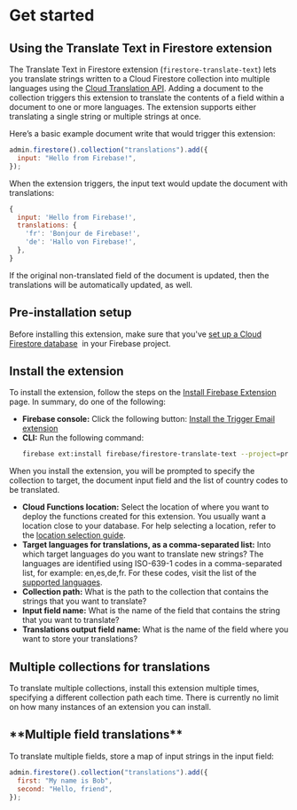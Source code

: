 # Get started

## **Using the Translate Text in Firestore extension**

The Translate Text in Firestore extension (`firestore-translate-text`) lets you translate strings written to a Cloud Firestore collection into multiple languages using the [Cloud Translation API](https://cloud.google.com/translate). Adding a document to the collection triggers this extension to translate the contents of a field within a document to one or more languages. The extension supports either translating a single string or multiple strings at once.

Here’s a basic example document write that would trigger this extension:

```js
admin.firestore().collection("translations").add({
  input: "Hello from Firebase!",
});
```

When the extension triggers, the input text would update the document with translations:

```js
{
  input: 'Hello from Firebase!',
  translations: {
    'fr': 'Bonjour de Firebase!',
    'de': 'Hallo von Firebase!',
  },
}
```

If the original non-translated field of the document is updated, then the translations will be automatically updated, as well.

## **Pre-installation setup**

Before installing this extension, make sure that you've [set up a Cloud Firestore database](https://firebase.google.com/docs/firestore/quickstart)
 in your Firebase project.

## **Install the extension**

To install the extension, follow the steps on the [Install Firebase Extension](https://firebase.google.com/docs/extensions/install-extensions) page. In summary, do one of the following:

- **Firebase console:** Click the following button:
  [Install the Trigger Email extension](https://console.firebase.google.com/project/_/extensions/install?ref=firebase%2Ffirestore-translate-text)
- **CLI:** Run the following command:
  ```bash
  firebase ext:install firebase/firestore-translate-text --project=projectId-or-alias
  ```

When you install the extension, you will be prompted to specify the collection to target, the document input field and the list of country codes to be translated.

- **Cloud Functions location:**
  Select the location of where you want to deploy the functions created for this extension. You usually want a location close to your database. For help selecting a location, refer to the [location selection guide](https://firebase.google.com/docs/functions/locations).
- **Target languages for translations, as a comma-separated list:**
  Into which target languages do you want to translate new strings? The languages are identified using ISO-639-1 codes in a comma-separated list, for example: en,es,de,fr. For these codes, visit the list of the [supported languages](https://cloud.google.com/translate/docs/languages).
- **Collection path:**
  What is the path to the collection that contains the strings that you want to translate?
- **Input field name:**
  What is the name of the field that contains the string that you want to translate?
- **Translations output field name:**
  What is the name of the field where you want to store your translations?

## Multiple collections for translations

To translate multiple collections, install this extension multiple times, specifying a different collection path each time. There is currently no limit on how many instances of an extension you can install.

## \***\*Multiple field translations\*\***

To translate multiple fields, store a map of input strings in the input field:

```js
admin.firestore().collection("translations").add({
  first: "My name is Bob",
  second: "Hello, friend",
});
```
